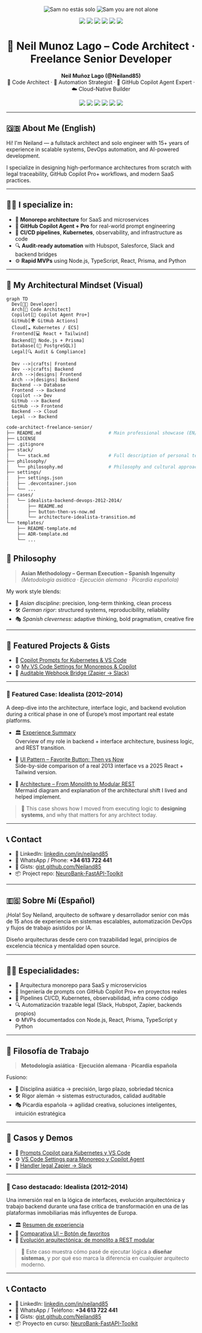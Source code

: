 <p align="center">
  <img src="https://img.shields.io/badge/SAM-NO_ESTÁS_SOLO-ff0000?style=for-the-badge&logo=heart&logoColor=white" alt="Sam no estás solo" />
  <img src="https://img.shields.io/badge/SAM-YOU_ARE_NOT_ALONE-000000?style=for-the-badge&logo=github&logoColor=white" alt="Sam you are not alone" />
</p>

<p align="center">
  <img src="https://img.shields.io/badge/GitHub_Copilot-Pro%2B-blue?logo=github" />
  <img src="https://img.shields.io/badge/Node.js-18.x-green?logo=node.js" />
  <img src="https://img.shields.io/badge/Kubernetes-1.27-blue?logo=kubernetes" />
  <img src="https://img.shields.io/badge/TypeScript-Strict-blue?logo=typescript" />
  <img src="https://img.shields.io/badge/DevOps-Automation-orange?logo=githubactions" />
  <img src="https://img.shields.io/badge/Monorepo-Enabled-success" />
</p>

<h1 align="center">🧠 Neil Munoz Lago – Code Architect · Freelance Senior Developer</h1>

<p align="center">
  <strong>Neil Muñoz Lago (@Neiland85)</strong><br>
  🧠 Code Architect · 🔁 Automation Strategist · 🤖 GitHub Copilot Agent Expert · ☁️ Cloud-Native Builder
</p>

<p align="center">
  <img src="https://img.shields.io/badge/GitHub_Copilot-Pro%2B-blue?logo=github" />
  <img src="https://img.shields.io/badge/Node.js-18.x-green?logo=node.js" />
  <img src="https://img.shields.io/badge/Kubernetes-1.27-blue?logo=kubernetes" />
  <img src="https://img.shields.io/badge/TypeScript-Strict-blue?logo=typescript" />
  <img src="https://img.shields.io/badge/DevOps-Automation-orange?logo=githubactions" />
  <img src="https://img.shields.io/badge/Monorepo-Enabled-success" />
</p>

---

## 🇬🇧 About Me (English)

Hi! I'm Neiland — a fullstack architect and solo engineer with 15+ years of experience in scalable systems, DevOps automation, and AI-powered development.

I specialize in designing high-performance architectures from scratch with legal traceability, GitHub Copilot Pro+ workflows, and modern SaaS practices.

---

## 👨‍💻 I specialize in:

- 🧱 **Monorepo architecture** for SaaS and microservices
- 🤖 **GitHub Copilot Agent + Pro** for real-world prompt engineering
- 🚢 **CI/CD pipelines**, **Kubernetes**, observability, and infrastructure as code
- 🔍 **Audit-ready automation** with Hubspot, Salesforce, Slack and backend bridges
- ⚙️ **Rapid MVPs** using Node.js, TypeScript, React, Prisma, and Python

---

## 🧠 My Architectural Mindset (Visual)

```mermaid
graph TD
  Dev[👨‍💻 Developer]
  Arch[🧱 Code Architect]
  Copilot[🤖 Copilot Agent Pro+]
  GitHub[🌍 GitHub Actions]
  Cloud[☁️ Kubernetes / ECS]
  Frontend[💻 React + Tailwind]
  Backend[🧪 Node.js + Prisma]
  Database[(🧾 PostgreSQL)]
  Legal[🔍 Audit & Compliance]

  Dev -->|crafts| Frontend
  Dev -->|crafts| Backend
  Arch -->|designs| Frontend
  Arch -->|designs| Backend
  Backend --> Database
  Frontend --> Backend
  Copilot --> Dev
  GitHub --> Backend
  GitHub --> Frontend
  Backend --> Cloud
  Legal --> Backend
```
```bash
code-architect-freelance-senior/
├── README.md                         # Main professional showcase (EN/ES)
├── LICENSE
├── .gitignore
├── stack/
│   └── stack.md                      # Full description of personal tech stack
├── philosophy/
│   └── philosophy.md                 # Philosophy and cultural approach
├── settings/
│   ├── settings.json
│   ├── .devcontainer.json
│   └── ...
├── cases/
│   └── idealista-backend-devops-2012-2014/
│       ├── README.md
│       ├── button-then-vs-now.md
│       └── architecture-idealista-transition.md
└── templates/
    ├── README-template.md
    ├── ADR-template.md
    └── ...
```

## 🧬 Philosophy

> **Asian Methodology – German Execution – Spanish Ingenuity**  
> _(Metodología asiática · Ejecución alemana · Picardía española)_

My work style blends:

- 🧘 *Asian discipline*: precision, long-term thinking, clean process  
- 🛠 *German rigor*: structured systems, reproducibility, reliability  
- 🎭 *Spanish cleverness*: adaptive thinking, bold pragmatism, creative fire

---

## 📂 Featured Projects & Gists

- 🧠 [Copilot Prompts for Kubernetes & VS Code](https://gist.github.com/Neiland85/2bd47ad2e4c962a0e61a4cb6e1073ed5)  
- ⚙️ [My VS Code Settings for Monorepos & Copilot](https://gist.github.com/Neiland85/8c87abae66c70fe43d08bf3006bdd541)  
- 🔁 [Auditable Webhook Bridge (Zapier → Slack)](https://gist.github.com/Neiland85/ea03236ecdfc5636e9706421b85e224b)

---

### 📂 Featured Case: **Idealista (2012–2014)**

A deep-dive into the architecture, interface logic, and backend evolution during a critical phase in one of Europe’s most important real estate platforms.

- 🏛️ [Experience Summary](https://github.com/Neiland85/Neiland85/blob/main/cases/idealista-backend-devops-2012-2014/README.md)  
  Overview of my role in backend + interface architecture, business logic, and REST transition.

- 🔘 [UI Pattern – Favorite Button: Then vs Now](https://github.com/Neiland85/Neiland85/blob/main/cases/idealista-backend-devops-2012-2014/button-then-vs-now.md)  
  Side-by-side comparison of a real 2013 interface vs a 2025 React + Tailwind version.

- 🧱 [Architecture – From Monolith to Modular REST](https://github.com/Neiland85/Neiland85/blob/main/cases/idealista-backend-devops-2012-2014/architecture-idealista-transition.md)  
  Mermaid diagram and explanation of the architectural shift I lived and helped implement.

> 🧠 This case shows how I moved from executing logic to **designing systems**, and why that matters for any architect today.

---

## 📞 Contact

- 📧 LinkedIn: [linkedin.com/in/neiland85](https://linkedin.com/in/neiland85)  
- 📱 WhatsApp / Phone: **+34 613 722 441**  
- 🧪 Gists: [gist.github.com/Neiland85](https://gist.github.com/Neiland85)  
- 📦 Project repo: [NeuroBank-FastAPI-Toolkit](https://github.com/Neiland85/NeuroBank-FastAPI-Toolkit)


---

## 🇪🇸 Sobre Mí (Español)

¡Hola! Soy Neiland, arquitecto de software y desarrollador senior con más de 15 años de experiencia en sistemas escalables, automatización DevOps y flujos de trabajo asistidos por IA.

Diseño arquitecturas desde cero con trazabilidad legal, principios de excelencia técnica y mentalidad open source.

---

## 👨‍💻 Especialidades:

- 🧱 Arquitectura monorepo para SaaS y microservicios
- 🤖 Ingeniería de prompts con GitHub Copilot Pro+ en proyectos reales
- 🚢 Pipelines CI/CD, Kubernetes, observabilidad, infra como código
- 🔍 Automatización trazable legal (Slack, Hubspot, Zapier, backends propios)
- ⚙️ MVPs documentados con Node.js, React, Prisma, TypeScript y Python

---

## 🧬 Filosofía de Trabajo

> **Metodología asiática · Ejecución alemana · Picardía española**

Fusiono:

- 🧘 Disciplina asiática → precisión, largo plazo, sobriedad técnica  
- 🛠 Rigor alemán → sistemas estructurados, calidad auditable  
- 🎭 Picardía española → agilidad creativa, soluciones inteligentes, intuición estratégica

---

## 📂 Casos y Demos

- 🧠 [Prompts Copilot para Kubernetes y VS Code](https://gist.github.com/Neiland85/2bd47ad2e4c962a0e61a4cb6e1073ed5)  
- ⚙️ [VS Code Settings para Monorepo y Copilot Agent](https://gist.github.com/Neiland85/8c87abae66c70fe43d08bf3006bdd541)  
- 🔁 [Handler legal Zapier → Slack](https://gist.github.com/Neiland85/ea03236ecdfc5636e9706421b85e224b)

---

### 📂 Caso destacado: **Idealista (2012–2014)**

Una inmersión real en la lógica de interfaces, evolución arquitectónica y trabajo backend durante una fase crítica de transformación en una de las plataformas inmobiliarias más influyentes de Europa.

- 🏛️ [Resumen de experiencia](https://github.com/Neiland85/Neiland85/blob/main/cases/idealista-backend-devops-2012-2014/README.md)  
- 🔘 [Comparativa UI – Botón de favoritos](https://github.com/Neiland85/Neiland85/blob/main/cases/idealista-backend-devops-2012-2014/button-then-vs-now.md)  
- 🧱 [Evolución arquitectónica: de monolito a REST modular](https://github.com/Neiland85/Neiland85/blob/main/cases/idealista-backend-devops-2012-2014/architecture-idealista-transition.md)

> 🧠 Este caso muestra cómo pasé de ejecutar lógica a **diseñar sistemas**, y por qué eso marca la diferencia en cualquier arquitecto moderno.

---

## 📞 Contacto

- 📧 LinkedIn: [linkedin.com/in/neiland85](https://linkedin.com/in/neiland85)  
- 📱 WhatsApp / Teléfono: **+34 613 722 441**  
- 🧪 Gists: [gist.github.com/Neiland85](https://gist.github.com/Neiland85)  
- 📦 Proyecto en curso: [NeuroBank-FastAPI-Toolkit](https://github.com/Neiland85/NeuroBank-FastAPI-Toolkit)
